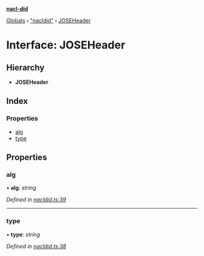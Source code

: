 **[nacl-did](../README.md)**

[Globals](../globals.md) › ["nacldid"](../modules/_nacldid_.md) › [JOSEHeader](_nacldid_.joseheader.md)

# Interface: JOSEHeader

## Hierarchy

* **JOSEHeader**

## Index

### Properties

* [alg](_nacldid_.joseheader.md#alg)
* [type](_nacldid_.joseheader.md#type)

## Properties

###  alg

• **alg**: *string*

*Defined in [nacldid.ts:39](https://github.com/uport-project/nacl-did/blob/88c8e33/src/nacldid.ts#L39)*

___

###  type

• **type**: *string*

*Defined in [nacldid.ts:38](https://github.com/uport-project/nacl-did/blob/88c8e33/src/nacldid.ts#L38)*